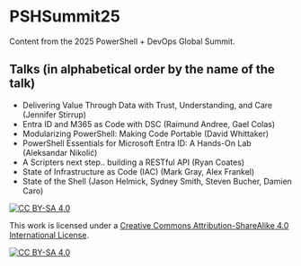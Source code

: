 # PSHSummit25

Content from the 2025 PowerShell + DevOps Global Summit.

## Talks (in alphabetical order by the name of the talk)

- Delivering Value Through Data with Trust, Understanding, and Care (Jennifer Stirrup)
- Entra ID and M365 as Code with DSC (Raimund Andree, Gael Colas)
- Modularizing PowerShell: Making Code Portable (David Whittaker)
- PowerShell Essentials for Microsoft Entra ID: A Hands-On Lab (Aleksandar Nikolić)
- A Scripters next step.. building a RESTful API (Ryan Coates)
- State of Infrastructure as Code (IAC) (Mark Gray, Alex Frankel)
- State of the Shell (Jason Helmick, Sydney Smith, Steven Bucher, Damien Caro)

[![CC BY-SA 4.0][cc-by-sa-shield]][cc-by-sa]

This work is licensed under a
[Creative Commons Attribution-ShareAlike 4.0 International License][cc-by-sa].

[![CC BY-SA 4.0][cc-by-sa-image]][cc-by-sa]

[cc-by-sa]: http://creativecommons.org/licenses/by-sa/4.0/
[cc-by-sa-image]: https://licensebuttons.net/l/by-sa/4.0/88x31.png
[cc-by-sa-shield]: https://img.shields.io/badge/License-CC%20BY--SA%204.0-lightgrey.svg

